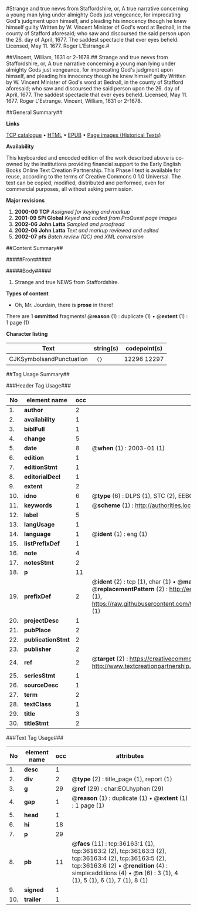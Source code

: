 #Strange and true nevvs from Staffordshire, or, A true narrative concerning a young man lying under almighty Gods just vengeance, for imprecating God's judgment upon himself, and pleading his innocency though he knew himself guilty Written by W. Vincent Minister of God's word at Bednall, in the county of Stafford aforesaid; who saw and discoursed the said person upon the 26. day of April, 1677. The saddest spectacle that ever eyes beheld. Licensed, May 11. 1677. Roger L'Estrange.#

##Vincent, William, 1631 or 2-1678.##
Strange and true nevvs from Staffordshire, or, A true narrative concerning a young man lying under almighty Gods just vengeance, for imprecating God's judgment upon himself, and pleading his innocency though he knew himself guilty Written by W. Vincent Minister of God's word at Bednall, in the county of Stafford aforesaid; who saw and discoursed the said person upon the 26. day of April, 1677. The saddest spectacle that ever eyes beheld. Licensed, May 11. 1677. Roger L'Estrange.
Vincent, William, 1631 or 2-1678.

##General Summary##

**Links**

[TCP catalogue](http://www.ota.ox.ac.uk/tcp/)  • 
[HTML](http://tei.it.ox.ac.uk/tcp/Texts-HTML/free/A65/A65000.html)  • 
[EPUB](http://tei.it.ox.ac.uk/tcp/Texts-EPUB/free/A65/A65000.epub) • 
[Page images (Historical Texts)](https://data.historicaltexts.jisc.ac.uk/view?pubId=eebo-99831696e&pageId=eebo-99831696e-36163-1)

**Availability**

This keyboarded and encoded edition of the
	       work described above is co-owned by the institutions
	       providing financial support to the Early English Books
	       Online Text Creation Partnership. This Phase I text is
	       available for reuse, according to the terms of Creative
	       Commons 0 1.0 Universal. The text can be copied,
	       modified, distributed and performed, even for
	       commercial purposes, all without asking permission.

**Major revisions**

1. __2000-00__ __TCP__ *Assigned for keying and markup*
1. __2001-09__ __SPi Global__ *Keyed and coded from ProQuest page images*
1. __2002-06__ __John Latta__ *Sampled and proofread*
1. __2002-06__ __John Latta__ *Text and markup reviewed and edited*
1. __2002-07__ __pfs__ *Batch review (QC) and XML conversion*

##Content Summary##

#####Front#####

#####Body#####

1. Strange and true NEWS from Staffordshire.

**Types of content**

  * Oh, Mr. Jourdain, there is **prose** in there!

There are 1 **ommitted** fragments! 
 @__reason__ (1) : duplicate (1)  •  @__extent__ (1) : 1 page (1)

**Character listing**


|Text|string(s)|codepoint(s)|
|---|---|---|
|CJKSymbolsandPunctuation|〈〉|12296 12297|

##Tag Usage Summary##

###Header Tag Usage###

|No|element name|occ|attributes|
|---|---|---|---|
|1.|__author__|2||
|2.|__availability__|1||
|3.|__biblFull__|1||
|4.|__change__|5||
|5.|__date__|8| @__when__ (1) : 2003-01 (1)|
|6.|__edition__|1||
|7.|__editionStmt__|1||
|8.|__editorialDecl__|1||
|9.|__extent__|2||
|10.|__idno__|6| @__type__ (6) : DLPS (1), STC (2), EEBO-CITATION (1), PROQUEST (1), VID (1)|
|11.|__keywords__|1| @__scheme__ (1) : http://authorities.loc.gov/ (1)|
|12.|__label__|5||
|13.|__langUsage__|1||
|14.|__language__|1| @__ident__ (1) : eng (1)|
|15.|__listPrefixDef__|1||
|16.|__note__|4||
|17.|__notesStmt__|2||
|18.|__p__|11||
|19.|__prefixDef__|2| @__ident__ (2) : tcp (1), char (1)  •  @__matchPattern__ (2) : ([0-9\-]+):([0-9IVX]+) (1), (.+) (1)  •  @__replacementPattern__ (2) : http://eebo.chadwyck.com/downloadtiff?vid=$1&page=$2 (1), https://raw.githubusercontent.com/textcreationpartnership/Texts/master/tcpchars.xml#$1 (1)|
|20.|__projectDesc__|1||
|21.|__pubPlace__|2||
|22.|__publicationStmt__|2||
|23.|__publisher__|2||
|24.|__ref__|2| @__target__ (2) : https://creativecommons.org/publicdomain/zero/1.0/ (1), http://www.textcreationpartnership.org/docs/. (1)|
|25.|__seriesStmt__|1||
|26.|__sourceDesc__|1||
|27.|__term__|2||
|28.|__textClass__|1||
|29.|__title__|3||
|30.|__titleStmt__|2||


###Text Tag Usage###

|No|element name|occ|attributes|
|---|---|---|---|
|1.|__desc__|1||
|2.|__div__|2| @__type__ (2) : title_page (1), report (1)|
|3.|__g__|29| @__ref__ (29) : char:EOLhyphen (29)|
|4.|__gap__|1| @__reason__ (1) : duplicate (1)  •  @__extent__ (1) : 1 page (1)|
|5.|__head__|1||
|6.|__hi__|18||
|7.|__p__|29||
|8.|__pb__|11| @__facs__ (11) : tcp:36163:1 (1), tcp:36163:2 (2), tcp:36163:3 (2), tcp:36163:4 (2), tcp:36163:5 (2), tcp:36163:6 (2)  •  @__rendition__ (4) : simple:additions (4)  •  @__n__ (6) : 3 (1), 4 (1), 5 (1), 6 (1), 7 (1), 8 (1)|
|9.|__signed__|1||
|10.|__trailer__|1||
